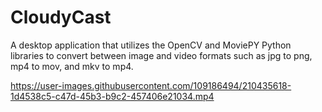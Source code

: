 # CloudyCast
A desktop application that utilizes the OpenCV and MoviePY Python libraries to convert between image and video formats such as jpg to png, mp4 to mov, and mkv to mp4. 

https://user-images.githubusercontent.com/109186494/210435618-1d4538c5-c47d-45b3-b9c2-457406e21034.mp4

